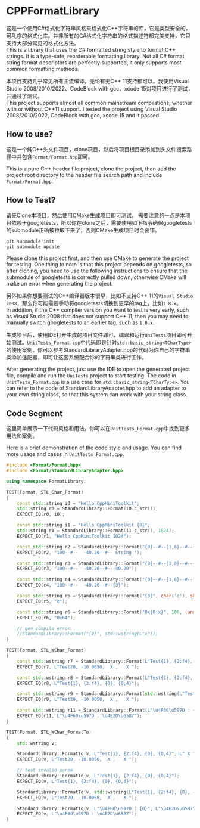 # CPPFormatLibrary
这是一个使用C#格式化字符串风格来格式化C++字符串的库，它是类型安全的，可乱序的格式化库。并非所有的C#格式化字符串的格式描述符都完美支持，它只支持大部分常见的格式化方法。  
This is a library that uses the C# formatted string style to format C++ strings. It is a type-safe, reorderable formatting library. Not all C# format string format descriptors are perfectly supported, it only supports most common formatting methods.  

本项目支持几乎常见所有主流编译，无论有无C++ 11支持都可以。我使用Visual Studio 2008/2010/2022、CodeBlock with gcc、xcode 15对项目进行了测试，并通过了测试。  
This project supports almost all common mainstream compilations, whether with or without C++11 support. I tested the project using Visual Studio 2008/2010/2022, CodeBlock with gcc, xcode 15 and it passed.  

## How to use?
这是一个纯C++头文件项目，clone项目，然后将项目根目录添加到头文件搜索路径中并包含`Format/Format.hpp`即可。  

This is a pure C++ header file project, clone the project, then add the project root directory to the header file search path and include `Format/Format.hpp`.  

## How to Test?
请先Clone本项目，然后使用CMake生成项目即可测试。
需要注意的一点是本项目依赖于googletests，所以你在clone之后，需要使用如下指令确保googletests的submodule正确被拉取下来了，否则CMake生成项目时会出错。  

```bat
git submodule init
git submodule update
```

Please clone this project first, and then use CMake to generate the project for testing.
One thing to note is that this project depends on googletests, so after cloning, you need to use the following instructions to ensure that the submodule of googletests is correctly pulled down, otherwise CMake will make an error when generating the project.  

另外如果你想要测试的C++编译器版本很早，比如不支持C++ 11的`Visual Studio 2008`，那么你可能需要手动将googletests切换到更早的tag上，比如`1.8.x`。  
In addition, if the C++ compiler version you want to test is very early, such as Visual Studio 2008 that does not support C++ 11, then you may need to manually switch googletests to an earlier tag, such as `1.8.x`.  

生成项目后，使用IDE打开生成的项目文件即可，编译和运行`UniTests`项目即可开始测试。`UnitTests_Format.cpp`中代码即是针对`std::basic_string<TCharType>`的使用案例。你可以参考StandardLibraryAdapter.hpp的代码为你自己的字符串类添加适配器，即可让这套系统配合你的字符串类进行工作。  

After generating the project, just use the IDE to open the generated project file, compile and run the `UniTests` project to start testing. The code in `UnitTests_Format.cpp` is a use case for `std::basic_string<TCharType>`. You can refer to the code of StandardLibraryAdapter.hpp to add an adapter to your own string class, so that this system can work with your string class.  

## Code Segment
这里简单展示一下代码风格和用法，你可以在`UnitTests_Format.cpp`中找到更多用法和案例。  

Here is a brief demonstration of the code style and usage. You can find more usage and cases in `UnitTests_Format.cpp`.   

```C++
#include <Format/Format.hpp>
#include <Format/StandardLibraryAdapter.hpp>

using namespace FormatLibrary;

TEST(Format, STL_Char_Format)
{
    const std::string i0 = "Hello CppMiniToolkit";
    std::string r0 = StandardLibrary::Format(i0.c_str());
    EXPECT_EQ(r0, i0);

    const std::string i1 = "Hello CppMiniToolkit {0}";
    std::string r1 = StandardLibrary::Format(i1.c_str(), 1024);
    EXPECT_EQ(r1, "Hello CppMiniToolkit 1024");

    const std::string r2 = StandardLibrary::Format("{0}--#--{1,8}--#--{2}", 100, -40.2f, " String ");
    EXPECT_EQ(r2, "100--#--  -40.20--#-- String ");

    const std::string r3 = StandardLibrary::Format("{0}--#--{1,8}--#--{1}", 100, -40.2f);
    EXPECT_EQ(r3, "100--#--  -40.20--#---40.20");

    const std::string r4 = StandardLibrary::Format("{0}--#--{1,8}--#--{3}", 100, -40.2f, std::string("xxx"));
    EXPECT_EQ(r4, "100--#--  -40.20--#--{3}");

    const std::string r5 = StandardLibrary::Format("{0}", char('c'), short(2));
    EXPECT_EQ(r5, "c");

    const std::string r6 = StandardLibrary::Format("0x{0:x}", 100, (unsigned long)(100));
    EXPECT_EQ(r6, "0x64");

    // gen compile error
    //StandardLibrary::Format("{0}", std::wstring(L"x"));
}

TEST(Format, STL_WChar_Format)
{   
    const std::wstring r7 = StandardLibrary::Format(L"Test{1}, {2:f4}, {0}, {0,4}", L" X ", 20, -10.005f);
    EXPECT_EQ(r7, L"Test20, -10.0050,  X ,   X ");

    const std::wstring r8 = StandardLibrary::Format(L"Test{1}, {2:f4}, {0}, {0,4}");
    EXPECT_EQ(r8, L"Test{1}, {2:f4}, {0}, {0,4}");

    const std::wstring r9 = StandardLibrary::Format(std::wstring(L"Test{1}, {2:f4}, {0}, {0,4}"), L" X ", 20, -10.005f);
    EXPECT_EQ(r9, L"Test20, -10.0050,  X ,   X ");

    const std::wstring r11 = StandardLibrary::Format(L"\u4F60\u597D : {0}", L"\u4E2D\u6587");
    EXPECT_EQ(r11, L"\u4F60\u597D : \u4E2D\u6587");
}

TEST(Format, STL_WChar_FormatTo)
{
    std::wstring v;

    StandardLibrary::FormatTo(v, L"Test{1}, {2:f4}, {0}, {0,4}", L" X ", 20, -10.005f);
    EXPECT_EQ(v, L"Test20, -10.0050,  X ,   X ");

    // test invalid param
    StandardLibrary::FormatTo(v, L"Test{1}, {2:f4}, {0}, {0,4}");
    EXPECT_EQ(v, L"Test{1}, {2:f4}, {0}, {0,4}");

    StandardLibrary::FormatTo(v, std::wstring(L"Test{1}, {2:f4}, {0}, {0,4}"), L" X ", 20, -10.005f);
    EXPECT_EQ(v, L"Test20, -10.0050,  X ,   X ");

    StandardLibrary::FormatTo(v, L"\u4F60\u597D : {0}", L"\u4E2D\u6587");
    EXPECT_EQ(v, L"\u4F60\u597D : \u4E2D\u6587");
}
```


